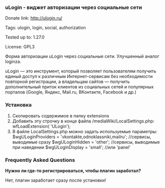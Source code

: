 ### uLogin - виджет авторизации через социальные сети ###

Donate link: http://ulogin.ru/

Tags: ulogin, login, social, authorization

Tested up to: 1.27.0

License: GPL3

Форма авторизации uLogin через социальные сети. Улучшенный аналог loginza.

uLogin — это инструмент, который позволяет пользователям получить единый доступ к различным Интернет-сервисам без необходимости повторной регистрации,
а владельцам сайтов — получить дополнительный приток клиентов из социальных сетей и популярных порталов (Google, Яндекс, Mail.ru, ВКонтакте, Facebook и др.)

### Установка ###
1. Скопировать содержимое в папку extensions
2. Добавить эту строчку в конце файла /mediaWiki/LocalSettings.php:
  wfLoadExtension( 'ULogin');
3. В файле LocalSettings.php можно задать используемые параметры:
  $wgULoginProviders = 'vkontakte,odnoklassniki,mailru'; //сервисы, выводимые сразу
  $wgULoginHidden = 'other'; //сервисы, выводимые при наведении
  $wgULoginDisplay = 'small'; //или 'panel'

### Frequently Asked Questions ###

**Нужно ли где-то регистрироваться, чтобы плагин заработал?**

Нет, плагин заработает сразу после установки!
